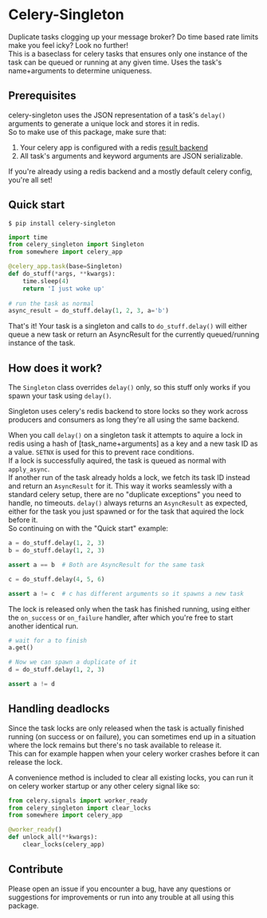 # Celery-Singleton

Duplicate tasks clogging up your message broker? Do time based rate limits make you feel icky? Look no further!  
This is a baseclass for celery tasks that ensures only one instance of the task can be queued or running at any given time. Uses the task's name+arguments to determine uniqueness.  

## Prerequisites
celery-singleton uses the JSON representation of a task's `delay()` arguments to generate a unique lock and stores it in redis.  
So to make use of this package, make sure that:  
1. Your celery app is configured with a redis [result backend](http://docs.celeryproject.org/en/latest/getting-started/first-steps-with-celery.html#keeping-results)
2. All task's arguments and keyword arguments are JSON serializable.   

If you're already using a redis backend and a mostly default celery config, you're all set!    

## Quick start
`$ pip install celery-singleton`

```python
import time
from celery_singleton import Singleton
from somewhere import celery_app

@celery_app.task(base=Singleton)
def do_stuff(*args, **kwargs):
	time.sleep(4)
	return 'I just woke up'
    
# run the task as normal
async_result = do_stuff.delay(1, 2, 3, a='b')
```

That's it! Your task is a singleton and calls to `do_stuff.delay()` will either queue a new task or return an AsyncResult for the currently queued/running instance of the task. 


## How does it work?

The `Singleton` class overrides `delay()` only, so this stuff only works if you spawn your task using `delay()`.    

Singleton uses celery's redis backend to store locks so they work across producers and consumers as long they're all using the same backend.  

When you call `delay()` on a singleton task it attempts to aquire a lock in redis using a hash of [task_name+arguments] as a key and a new task ID as a value. `SETNX` is used for this to prevent race conditions.  
If a lock is successfully aquired, the task is queued as normal with `apply_async`.   
If another run of the task already holds a lock, we fetch its task ID instead and return an `AsyncResult` for it. This way it works seamlessly with a standard celery setup, there are no "duplicate exceptions" you need to handle, no timeouts. `delay()` always returns an `AsyncResult` as expected, either for the task you just spawned or for the task that aquired the lock before it.  
So continuing on with the "Quick start" example:

```python
a = do_stuff.delay(1, 2, 3)
b = do_stuff.delay(1, 2, 3)

assert a == b  # Both are AsyncResult for the same task

c = do_stuff.delay(4, 5, 6)

assert a != c  # c has different arguments so it spawns a new task
```

The lock is released only when the task has finished running, using either the `on_success` or `on_failure` handler, after which you're free to start another identical run.  

```python
# wait for a to finish
a.get()

# Now we can spawn a duplicate of it
d = do_stuff.delay(1, 2, 3)

assert a != d
```


## Handling deadlocks
Since the task locks are only released when the task is actually finished running (on success or on failure), you can sometimes end up in a situation where the lock remains but there's no task available to release it.  
This can for example happen when your celery worker crashes before it can release the lock.  

A convenience method is included to clear all existing locks, you can run it on celery worker startup or any other celery signal like so:  

```python
from celery.signals import worker_ready
from celery_singleton import clear_locks
from somewhere import celery_app

@worker_ready()
def unlock_all(**kwargs):
    clear_locks(celery_app)
```

## Contribute
Please open an issue if you encounter a bug, have any questions or suggestions for improvements or run into any trouble at all using this package.  
